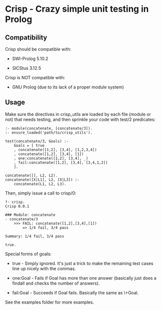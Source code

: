 # Crisp - Crazy simple unit testing in Prolog

## Compatibility

Crisp should be compatible with:

 *	SWI-Prolog 5.10.2

 *	SICStus 3.12.5

Crisp is NOT compatible with:

 *	GNU Prolog (due to its lack of a proper module system)

## Usage

Make sure the directives in crisp_utils are loaded by each file (module or not) that needs testing, and then sprinkle your code with test/2 predicates:

	:- module(concatenate, [concatenate/3]).
	:- ensure_loaded('path/to/crisp_utils').

	test(concatenate/3, Goals) :-
		Goals = [ true
		, concatenate([1,2], [3,4], [1,2,3,4])
		, concatenate([1,2], [3,4], [1])
		, one:concatenate([1,2], [3,4], _)
		, fail:concatenate([1,2], [3,4], [3,4,1,2])
		].

	concatenate([], L2, L2).
	concatenate([X|L1], L2, [X|L3]) :-
	    concatenate(L1, L2, L3).

Then, simply issue a call to crisp/0:

	?- crisp.
	Crisp 0.0.1

	### Module: concatenate
	- concatenate/3
	    >>> FAIL: concatenate([1,2],[3,4],[1])
	        => 1/4 fail, 3/4 pass

	Summary: 1/4 fail, 3/4 pass

	true.

Special forms of goals:

*	true - Simply ignored. It's just a trick to make the remaining test cases line up nicely with the commas.

*	one:Goal - Fails if Goal has more than one answer (basically just does a findall and checks the number of answers).

*	fail:Goal - Succeeds if Goal fails. Basically the same as \\+Goal.

See the examples folder for more examples.
